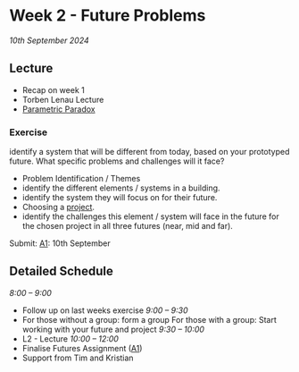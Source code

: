 # Week 2 - Future Problems

*10th September 2024*

## Lecture
* Recap on week 1
* Torben Lenau Lecture
* [Parametric Paradox]

### Exercise
identify a system that will be different from today, based on your prototyped future. What specific problems and challenges will it face?

* Problem Identification / Themes
* identify the different elements / systems in a building.
* identify the system they will focus on for their future.
* Choosing a [project](Agile-Prototyping/Projects).
* identify the challenges this element / system will face in the future for the chosen project in all three futures (near, mid and far).

Submit: [A1]: 10th September

## Detailed Schedule
*8:00 – 9:00*
* Follow up on last weeks exercise
*9:00 – 9:30*
* For those without a group: form a group For those with a group: Start working with your future and project
*9:30 – 10:00*
* L2 - Lecture
*10:00 – 12:00*
* Finalise Futures Assignment ([A1])
* Support from Tim and Kristian


[A1]: Agile/Assignments/A1
[Parametric Paradox]: Agile/Concepts/ParametricParadox
